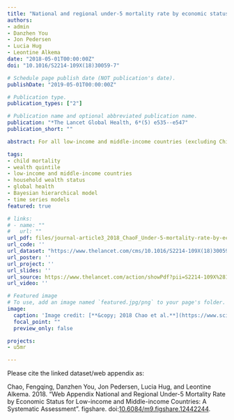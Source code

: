 ```yaml
---
title: "National and regional under-5 mortality rate by economic status for low-income and middle-income countries: a systematic assessment"
authors:
- admin
- Danzhen You
- Jon Pedersen
- Lucia Hug
- Leontine Alkema
date: "2018-05-01T00:00:00Z"
doi: "10.1016/S2214-109X(18)30059-7"

# Schedule page publish date (NOT publication's date).
publishDate: "2019-05-01T00:00:00Z"

# Publication type.
publication_types: ["2"]

# Publication name and optional abbreviated publication name.
publication: "*The Lancet Global Health, 6*(5) e535--e547"
publication_short: ""

abstract: For all low-income and middle-income countries (excluding China) combined, the absolute disparities in under-5 mortality rate between the poorest and richest households have narrowed significantly since 1990, whereas the relative differences have remained stable. To further narrow the rich-and-poor gap in under-5 mortality rate on the relative scale, targeted interventions that focus on the poorest populations are needed.

tags:
- child mortality
- wealth quintile
- low-income and middle-income countries
- household wealth status
- global health
- Bayesian hierarchical model
- time series models
featured: true

# links:
# - name: ""
#   url: ""
url_pdf: files/journal-article3_2018_ChaoF_Under-5-mortality-rate-by-economic-status-for-low-income-and-middle-income-countries.pdf
url_code: ''
url_dataset: "https://www.thelancet.com/cms/10.1016/S2214-109X(18)30059-7/attachment/32b25f53-b21b-4cf0-9e99-7da1cf01c728/mmc1.pdf"
url_poster: ''
url_project: ''
url_slides: ''
url_source: https://www.thelancet.com/action/showPdf?pii=S2214-109X%2818%2930059-7
url_video: ''

# Featured image
# To use, add an image named `featured.jpg/png` to your page's folder. 
image:
  caption: 'Image credit: [**&copy; 2018 Chao et al.**](https://www.sciencedirect.com/science/article/pii/S2214109X18300597)'
  focal_point: ""
  preview_only: false

projects:
- u5mr

---
```

Please cite the linked dataset/web appendix as:

Chao, Fengqing, Danzhen You, Jon Pedersen, Lucia Hug, and Leontine Alkema. 2018. “Web Appendix National and Regional Under-5 Mortality Rate by Economic Status for Low-income and Middle-income Countries: A Systematic Assessment”. figshare. doi:[10.6084/m9.figshare.12442244](https://doi.org/10.6084/m9.figshare.12442244).
